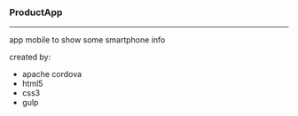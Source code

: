 ### ProductApp

* * *

app mobile to show some smartphone info

created by:

*   apache cordova
*   html5
*   css3
*   gulp
